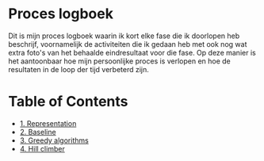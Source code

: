# Proces logboek

Dit is mijn proces logboek waarin ik kort elke fase die ik doorlopen heb
beschrijf, voornamelijk de activiteiten die ik gedaan heb met ook nog wat extra
foto's van het behaalde eindresultaat voor die fase. Op deze manier is het
aantoonbaar hoe mijn persoonlijke proces is verlopen en hoe de resultaten in de
loop der tijd verbeterd zijn.

# Table of Contents
- [1. Representation](./1-representation/README.md)
- [2. Baseline](./2-baseline/README.md)
- [3. Greedy algorithms](./3-greedy-algorithm/README.md)
- [4. Hill climber](./4-hillclimber/README.md)
